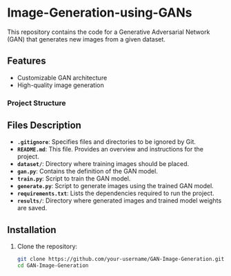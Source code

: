 # Image-Generation-using-GANs

This repository contains the code for a Generative Adversarial Network (GAN) that generates new images from a given dataset.

## Features
- Customizable GAN architecture
- High-quality image generation

### Project Structure
## Files Description

- **`.gitignore`**: Specifies files and directories to be ignored by Git.
- **`README.md`**: This file. Provides an overview and instructions for the project.
- **`dataset/`**: Directory where training images should be placed.
- **`gan.py`**: Contains the definition of the GAN model.
- **`train.py`**: Script to train the GAN model.
- **`generate.py`**: Script to generate images using the trained GAN model.
- **`requirements.txt`**: Lists the dependencies required to run the project.
- **`results/`**: Directory where generated images and trained model weights are saved.

## Installation

1. Clone the repository:
   ```bash
   git clone https://github.com/your-username/GAN-Image-Generation.git
   cd GAN-Image-Generation
